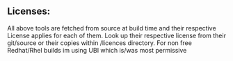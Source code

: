 ## Licenses:
All above tools are fetched from source at build time and their respective License applies for each of them.
Look up their respective license from their git/source or their copies within /licences directory. For non free Redhat/Rhel builds im using UBI which is/was most permissive
